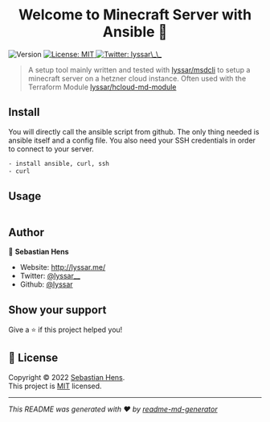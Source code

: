 <h1 align="center">Welcome to Minecraft Server with Ansible 👋</h1>
<p>
  <img alt="Version" src="https://img.shields.io/badge/version-1.0.0-blue.svg?cacheSeconds=2592000" />
  <a href="https://opensource.org/licenses/mit-license.php" target="_blank">
    <img alt="License: MIT" src="https://img.shields.io/badge/License-MIT-yellow.svg" />
  </a>
  <a href="https://twitter.com/lyssar\_\_" target="_blank">
    <img alt="Twitter: lyssar\_\_" src="https://img.shields.io/twitter/follow/lyssar__.svg?style=social" />
  </a>
</p>

> A setup tool mainly written and tested with [lyssar/msdcli](https://github.com/lyssar/msdcli) to setup a minecraft server on a hetzner cloud instance.
> Often used with the Terraform Module [lyssar/hcloud-md-module](https://github.com/lyssar/hcloud-mc-module)

## Install

You will directly call the ansible script from github. The only thing needed is ansible itself and a config file.
You also need your SSH credentials in order to connect to your server.

```sh
- install ansible, curl, ssh
- curl 
```

## Usage
```sh
```

## Author

👤 **Sebastian Hens**

* Website: http://lyssar.me/
* Twitter: [@lyssar\_\_](https://twitter.com/lyssar\_\_)
* Github: [@lyssar](https://github.com/lyssar)

## Show your support

Give a ⭐️ if this project helped you!

## 📝 License

Copyright © 2022 [Sebastian Hens](https://github.com/lyssar).<br />
This project is [MIT](https://opensource.org/licenses/mit-license.php) licensed.

***
_This README was generated with ❤️ by [readme-md-generator](https://github.com/kefranabg/readme-md-generator)_
